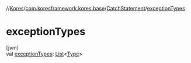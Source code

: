 //[Kores](../../../index.md)/[com.koresframework.kores.base](../index.md)/[CatchStatement](index.md)/[exceptionTypes](exception-types.md)

# exceptionTypes

[jvm]\
val [exceptionTypes](exception-types.md): [List](https://kotlinlang.org/api/latest/jvm/stdlib/kotlin.collections/-list/index.html)<[Type](https://docs.oracle.com/javase/8/docs/api/java/lang/reflect/Type.html)>
